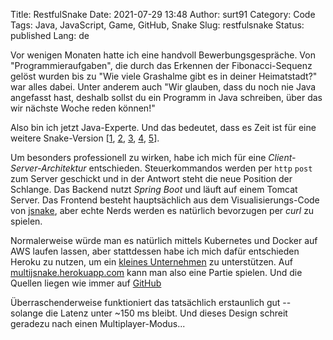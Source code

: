 Title: RestfulSnake
Date: 2021-07-29 13:48
Author: surt91
Category: Code
Tags: Java, JavaScript, Game, GitHub, Snake
Slug: restfulsnake
Status: published
Lang: de

Vor wenigen Monaten hatte ich eine handvoll Bewerbungsgespräche. Von "Programmieraufgaben",
die durch das Erkennen der Fibonacci-Sequenz gelöst wurden bis zu "Wie viele Grashalme
gibt es in deiner Heimatstadt?" war alles dabei. Unter anderem auch "Wir glauben,
dass du noch nie Java angefasst hast, deshalb sollst du ein Programm in Java schreiben,
über das wir nächste Woche reden können!"

Also bin ich jetzt Java-Experte. Und das bedeutet, dass es Zeit ist für eine weitere
Snake-Version [[1]({filename}/snake.md), [2]({filename}/pysnake.md), [3]({filename}/msnake.md), [4]({filename}/rsnake.md), [5]({filename}/jsnake.md)].

Um besonders professionell zu wirken, habe ich mich für eine *Client-Server-Architektur*
entschieden. Steuerkommandos werden per `http` `post` zum Server geschickt und in der Antwort
steht die neue Position der Schlange.
Das Backend nutzt *Spring Boot* und läuft auf einem Tomcat Server. Das
Frontend besteht hauptsächlich aus dem Visualisierungs-Code von [jsnake]({filename}/jsnake.md),
aber echte Nerds werden es natürlich bevorzugen per *curl* zu spielen.

Normalerweise würde man es natürlich mittels Kubernetes und Docker auf AWS laufen lassen, aber
stattdessen habe ich mich dafür entschieden Heroku zu nutzen, um ein
[kleines Unternehmen](https://en.wikipedia.org/wiki/Salesforce) zu unterstützen.
Auf [multijsnake.herokuapp.com](https://multijsnake.herokuapp.com/) kann man also eine Partie
spielen. Und die Quellen liegen wie immer auf [GitHub](https://github.com/surt91/multiJSnake/tree/RestfulSnake)

Überraschenderweise funktioniert das tatsächlich erstaunlich gut -- solange die Latenz unter ~150 ms bleibt.
Und dieses Design schreit geradezu nach einen Multiplayer-Modus...

